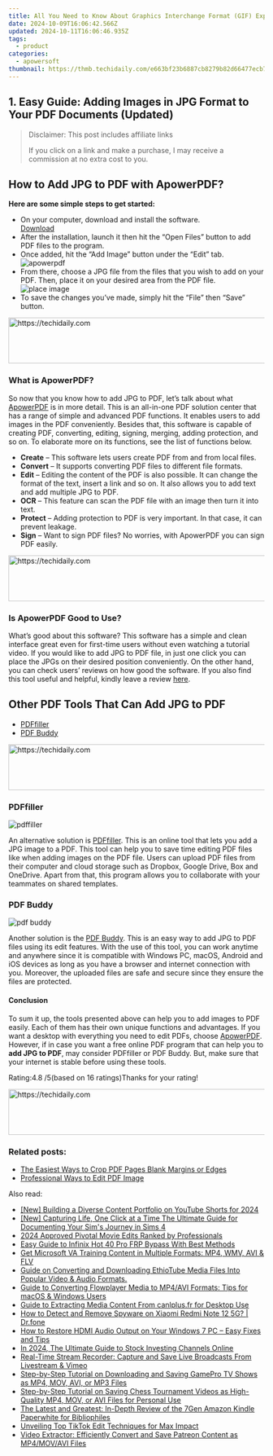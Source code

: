```yaml
---
title: All You Need to Know About Graphics Interchange Format (GIF) Explained
date: 2024-10-09T16:06:42.566Z
updated: 2024-10-11T16:06:46.935Z
tags:
  - product
categories:
  - apowersoft
thumbnail: https://thmb.techidaily.com/e663bf23b6887cb8279b82d66477ecb71e4a937f5292de883673cace9e11db92.jpg
---
```


## 1. Easy Guide: Adding Images in JPG Format to Your PDF Documents (Updated)

>  Disclaimer: This post includes affiliate links
>
>  If you click on a link and make a purchase, I may receive a commission at no extra cost to you.
>

## How to Add JPG to PDF with ApowerPDF?

**Here are some simple steps to get started:**

* On your computer, download and install the software.  
[Download](https://tools.techidaily.com/apowersoft/products/)
* After the installation, launch it then hit the “Open Files” button to add PDF files to the program.
* Once added, hit the “Add Image” button under the “Edit” tab.  
![apowerpdf](https://www.apowersoft.com//webusupload.aoscdn.com/apowercom/wp-content/uploads/2020/07/add-image.jpg.webp)
* From there, choose a JPG file from the files that you wish to add on your PDF. Then, place it on your desired area from the PDF file.  
![place image](https://www.apowersoft.com//webusupload.aoscdn.com/apowercom/wp-content/uploads/2020/07/place-jpg.jpg.webp)
* To save the changes you’ve made, simply hit the “File” then “Save” button.

<!-- affiliate ads begin -->
<a href="https://imp.i357552.net/c/5597632/857865/11832" target="_top" id="857865">
  <img src="//a.impactradius-go.com/display-ad/11832-857865" border="0" alt="https://techidaily.com" width="728" height="90"/>
</a>
<img height="0" width="0" src="https://imp.i357552.net/i/5597632/857865/11832" style="position:absolute;visibility:hidden;" border="0" />
<!-- affiliate ads end -->

### What is ApowerPDF?

So now that you know how to add JPG to PDF, let’s talk about what [ApowerPDF](https://tools.techidaily.com/apowersoft/apower-pdf/) is in more detail. This is an all-in-one PDF solution center that has a range of simple and advanced PDF functions. It enables users to add images in the PDF conveniently. Besides that, this software is capable of creating PDF, converting, editing, signing, merging, adding protection, and so on. To elaborate more on its functions, see the list of functions below.

* **Create** – This software lets users create PDF from and from local files.
* **Convert** – It supports converting PDF files to different file formats.
* **Edit**  – Editing the content of the PDF is also possible. It can change the format of the text, insert a link and so on. It also allows you to add text and add multiple JPG to PDF.
* **OCR** – This feature can scan the PDF file with an image then turn it into text.
* **Protect** – Adding protection to PDF is very important. In that case, it can prevent leakage.
* **Sign** – Want to sign PDF files? No worries, with ApowerPDF you can sign PDF easily.

<!-- affiliate ads begin -->
<a href="https://appsumo.8odi.net/c/5597632/2132160/7443" target="_top" id="2132160">
  <img src="//a.impactradius-go.com/display-ad/7443-2132160" border="0" alt="https://techidaily.com" width="600" height="90"/>
</a>
<img height="0" width="0" src="https://appsumo.8odi.net/i/5597632/2132160/7443" style="position:absolute;visibility:hidden;" border="0" />
<!-- affiliate ads end -->

### Is ApowerPDF Good to Use?

What’s good about this software? This software has a simple and clean interface great even for first-time users without even watching a tutorial video. If you would like to add JPG to PDF file, in just one click you can place the JPGs on their desired position conveniently. On the other hand, you can check users’ reviews on how good the software. If you also find this tool useful and helpful, kindly leave a review [here](https://www.g2crowd.com/products/apowerpdf/reviews).

## Other PDF Tools That Can Add JPG to PDF

* [PDFfiller](https://tools.techidaily.com/apowersoft/products/)
* [PDF Buddy](https://tools.techidaily.com/apowersoft/products/)

<!-- affiliate ads begin -->
<a href="https://unicoeye.pxf.io/c/5597632/2134233/18498" target="_top" id="2134233">
  <img src="//a.impactradius-go.com/display-ad/18498-2134233" border="0" alt="https://techidaily.com" width="728" height="90"/>
</a>
<img height="0" width="0" src="https://unicoeye.pxf.io/i/5597632/2134233/18498" style="position:absolute;visibility:hidden;" border="0" />
<!-- affiliate ads end -->

### PDFfiller

![pdffiller](https://www.apowersoft.com//webusupload.aoscdn.com/apowercom/wp-content/uploads/2020/07/add-image-pdffiller.jpg.webp)

An alternative solution is [PDFfiller](https://www.pdffiller.com/en/categories/add-image.htm). This is an online tool that lets you add a JPG image to a PDF. This tool can help you to save time editing PDF files like when adding images on the PDF file. Users can upload PDF files from their computer and cloud storage such as Dropbox, Google Drive, Box and OneDrive. Apart from that, this program allows you to collaborate with your teammates on shared templates.

### PDF Buddy

![pdf buddy](https://www.apowersoft.com//webusupload.aoscdn.com/apowercom/wp-content/uploads/2020/07/add-jpg-using-pdfbuddy.jpg.webp)

Another solution is the [PDF Buddy](https://www.pdfbuddy.com/how-to/add-image-to-pdf). This is an easy way to add JPG to PDF files using its edit features. With the use of this tool, you can work anytime and anywhere since it is compatible with Windows PC, macOS, Android and iOS devices as long as you have a browser and internet connection with you. Moreover, the uploaded files are safe and secure since they ensure the files are protected.

#### Conclusion

To sum it up, the tools presented above can help you to add images to PDF easily. Each of them has their own unique functions and advantages. If you want a desktop with everything you need to edit PDFs, choose [ApowerPDF](https://tools.techidaily.com/apowersoft/apower-pdf/). However, if in case you want a free online PDF program that can help you to **add JPG to PDF**, may consider PDFfiller or PDF Buddy. But, make sure that your internet is stable before using these tools.

Rating:4.8 /5(based on 16 ratings)Thanks for your rating!

<!-- affiliate ads begin -->
<a href="https://appsumo.8odi.net/c/5597632/2144273/7443" target="_top" id="2144273">
  <img src="//a.impactradius-go.com/display-ad/7443-2144273" border="0" alt="https://techidaily.com" width="728" height="90"/>
</a>
<img height="0" width="0" src="https://appsumo.8odi.net/i/5597632/2144273/7443" style="position:absolute;visibility:hidden;" border="0" />
<!-- affiliate ads end -->

### Related posts:

* [The Easiest Ways to Crop PDF Pages Blank Margins or Edges](https://tools.techidaily.com/apowersoft/apower-pdf/)
* [Professional Ways to Edit PDF Image](https://tools.techidaily.com/apowersoft/apower-pdf/)

<ins class="adsbygoogle"
     style="display:block"
     data-ad-format="autorelaxed"
     data-ad-client="ca-pub-7571918770474297"
     data-ad-slot="1223367746"></ins>

<ins class="adsbygoogle"
     style="display:block"
     data-ad-client="ca-pub-7571918770474297"
     data-ad-slot="8358498916"
     data-ad-format="auto"
     data-full-width-responsive="true"></ins>

<span class="atpl-alsoreadstyle">Also read:</span>
<div><ul>
<li><a href="https://youtube-docs.techidaily.com/uilding-a-diverse-content-portfolio-on-youtube-shorts-for-2024/"><u>[New] Building a Diverse Content Portfolio on YouTube Shorts for 2024</u></a></li>
<li><a href="https://video-capture.techidaily.com/new-capturing-life-one-click-at-a-time-the-ultimate-guide-for-documenting-your-sims-journey-in-sims-4/"><u>[New] Capturing Life, One Click at a Time The Ultimate Guide for Documenting Your Sim's Journey in Sims 4</u></a></li>
<li><a href="https://extra-support.techidaily.com/2024-approved-pivotal-movie-edits-ranked-by-professionals/"><u>2024 Approved Pivotal Movie Edits Ranked by Professionals</u></a></li>
<li><a href="https://bypass-frp.techidaily.com/easy-guide-to-infinix-hot-40-pro-frp-bypass-with-best-methods-by-drfone-android/"><u>Easy Guide to Infinix Hot 40 Pro FRP Bypass With Best Methods</u></a></li>
<li><a href="https://win-advanced.techidaily.com/get-microsoft-va-training-content-in-multiple-formats-mp4-wmv-avi-and-flv/"><u>Get Microsoft VA Training Content in Multiple Formats: MP4, WMV, AVI & FLV</u></a></li>
<li><a href="https://win-advanced.techidaily.com/guide-on-converting-and-downloading-ethiotube-media-files-into-popular-video-and-audio-formats/"><u>Guide on Converting and Downloading EthioTube Media Files Into Popular Video & Audio Formats.</u></a></li>
<li><a href="https://win-advanced.techidaily.com/guide-to-converting-flowplayer-media-to-mp4avi-formats-tips-for-macos-and-windows-users/"><u>Guide to Converting Flowplayer Media to MP4/AVI Formats: Tips for macOS & Windows Users</u></a></li>
<li><a href="https://win-advanced.techidaily.com/guide-to-extracting-media-content-from-canlplusfr-for-desktop-use/"><u>Guide to Extracting Media Content From canlplus.fr for Desktop Use</u></a></li>
<li><a href="https://android-location-track.techidaily.com/how-to-detect-and-remove-spyware-on-xiaomi-redmi-note-12-5g-drfone-by-drfone-virtual-android/"><u>How to Detect and Remove Spyware on Xiaomi Redmi Note 12 5G? | Dr.fone</u></a></li>
<li><a href="https://sound-issues.techidaily.com/how-to-restore-hdmi-audio-output-on-your-windows-7-pc-easy-fixes-and-tips/"><u>How to Restore HDMI Audio Output on Your Windows 7 PC – Easy Fixes and Tips</u></a></li>
<li><a href="https://youtube-docs.techidaily.com/24-the-ultimate-guide-to-stock-investing-channels-online/"><u>In 2024, The Ultimate Guide to Stock Investing Channels Online</u></a></li>
<li><a href="https://win-advanced.techidaily.com/real-time-stream-recorder-capture-and-save-live-broadcasts-from-livestream-and-vimeo/"><u>Real-Time Stream Recorder: Capture and Save Live Broadcasts From Livestream & Vimeo</u></a></li>
<li><a href="https://win-advanced.techidaily.com/step-by-step-tutorial-on-downloading-and-saving-gamepro-tv-shows-as-mp4-mov-avi-or-mp3-files/"><u>Step-by-Step Tutorial on Downloading and Saving GamePro TV Shows as MP4, MOV, AVI, or MP3 Files</u></a></li>
<li><a href="https://win-advanced.techidaily.com/step-by-step-tutorial-on-saving-chess-tournament-videos-as-high-quality-mp4-mov-or-avi-files-for-personal-use/"><u>Step-by-Step Tutorial on Saving Chess Tournament Videos as High-Quality MP4, MOV, or AVI Files for Personal Use</u></a></li>
<li><a href="https://buynow-marvelous.techidaily.com/the-latest-and-greatest-in-depth-review-of-the-7gen-amazon-kindle-paperwhite-for-bibliophiles/"><u>The Latest and Greatest: In-Depth Review of the 7Gen Amazon Kindle Paperwhite for Bibliophiles</u></a></li>
<li><a href="https://extra-tips.techidaily.com/unveiling-top-tiktok-edit-techniques-for-max-impact/"><u>Unveiling Top TikTok Edit Techniques for Max Impact</u></a></li>
<li><a href="https://win-advanced.techidaily.com/video-extractor-efficiently-convert-and-save-patreon-content-as-mp4movavi-files/"><u>Video Extractor: Efficiently Convert and Save Patreon Content as MP4/MOV/AVI Files</u></a></li>
</ul></div>

